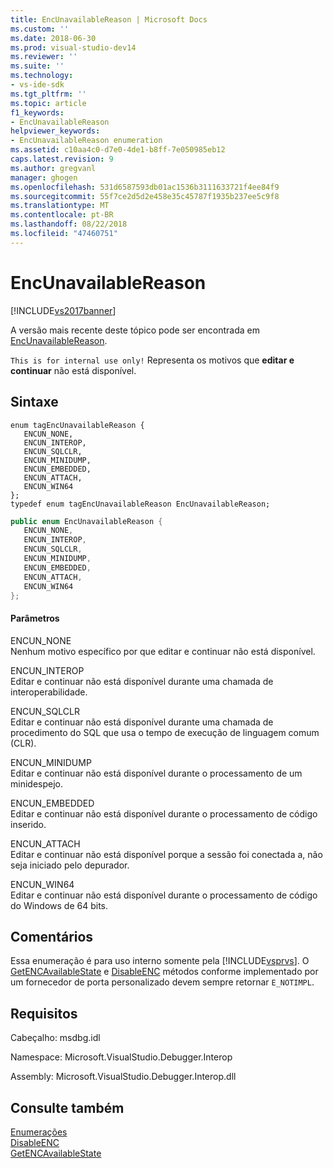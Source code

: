 ```yaml
---
title: EncUnavailableReason | Microsoft Docs
ms.custom: ''
ms.date: 2018-06-30
ms.prod: visual-studio-dev14
ms.reviewer: ''
ms.suite: ''
ms.technology:
- vs-ide-sdk
ms.tgt_pltfrm: ''
ms.topic: article
f1_keywords:
- EncUnavailableReason
helpviewer_keywords:
- EncUnavailableReason enumeration
ms.assetid: c10aa4c0-d7e0-4de1-b8ff-7e050985eb12
caps.latest.revision: 9
ms.author: gregvanl
manager: ghogen
ms.openlocfilehash: 531d6587593db01ac1536b3111633721f4ee84f9
ms.sourcegitcommit: 55f7ce2d5d2e458e35c45787f1935b237ee5c9f8
ms.translationtype: MT
ms.contentlocale: pt-BR
ms.lasthandoff: 08/22/2018
ms.locfileid: "47460751"
---
```

# <a name="encunavailablereason"></a>EncUnavailableReason
[!INCLUDE[vs2017banner](../../../includes/vs2017banner.md)]

A versão mais recente deste tópico pode ser encontrada em [EncUnavailableReason](https://docs.microsoft.com/visualstudio/extensibility/debugger/reference/encunavailablereason).  
  
`This is for internal use only!` Representa os motivos que **editar e continuar** não está disponível.  
  
## <a name="syntax"></a>Sintaxe  
  
```cpp#  
enum tagEncUnavailableReason {  
   ENCUN_NONE,  
   ENCUN_INTEROP,  
   ENCUN_SQLCLR,  
   ENCUN_MINIDUMP,  
   ENCUN_EMBEDDED,  
   ENCUN_ATTACH,  
   ENCUN_WIN64  
};  
typedef enum tagEncUnavailableReason EncUnavailableReason;  
```  
  
```csharp  
public enum EncUnavailableReason {  
   ENCUN_NONE,  
   ENCUN_INTEROP,  
   ENCUN_SQLCLR,  
   ENCUN_MINIDUMP,  
   ENCUN_EMBEDDED,  
   ENCUN_ATTACH,  
   ENCUN_WIN64  
};  
```  
  
#### <a name="parameters"></a>Parâmetros  
 ENCUN_NONE  
 Nenhum motivo específico por que editar e continuar não está disponível.  
  
 ENCUN_INTEROP  
 Editar e continuar não está disponível durante uma chamada de interoperabilidade.  
  
 ENCUN_SQLCLR  
 Editar e continuar não está disponível durante uma chamada de procedimento do SQL que usa o tempo de execução de linguagem comum (CLR).  
  
 ENCUN_MINIDUMP  
 Editar e continuar não está disponível durante o processamento de um minidespejo.  
  
 ENCUN_EMBEDDED  
 Editar e continuar não está disponível durante o processamento de código inserido.  
  
 ENCUN_ATTACH  
 Editar e continuar não está disponível porque a sessão foi conectada a, não seja iniciado pelo depurador.  
  
 ENCUN_WIN64  
 Editar e continuar não está disponível durante o processamento de código do Windows de 64 bits.  
  
## <a name="remarks"></a>Comentários  
 Essa enumeração é para uso interno somente pela [!INCLUDE[vsprvs](../../../includes/vsprvs-md.md)]. O [GetENCAvailableState](../../../extensibility/debugger/reference/idebugprocess3-getencavailablestate.md) e [DisableENC](../../../extensibility/debugger/reference/idebugprocess3-disableenc.md) métodos conforme implementado por um fornecedor de porta personalizado devem sempre retornar `E_NOTIMPL`.  
  
## <a name="requirements"></a>Requisitos  
 Cabeçalho: msdbg.idl  
  
 Namespace: Microsoft.VisualStudio.Debugger.Interop  
  
 Assembly: Microsoft.VisualStudio.Debugger.Interop.dll  
  
## <a name="see-also"></a>Consulte também  
 [Enumerações](../../../extensibility/debugger/reference/enumerations-visual-studio-debugging.md)   
 [DisableENC](../../../extensibility/debugger/reference/idebugprocess3-disableenc.md)   
 [GetENCAvailableState](../../../extensibility/debugger/reference/idebugprocess3-getencavailablestate.md)

